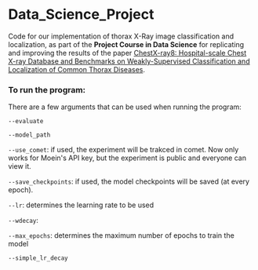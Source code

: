 # Data_Science_Project
Code for our implementation of thorax X-Ray image classification and localization, as part of the **Project Course in Data Science** for replicating and improving the results of the paper [ChestX-ray8: Hospital-scale Chest X-ray Database and Benchmarks on Weakly-Supervised Classification and Localization of Common Thorax Diseases](https://arxiv.org/abs/1705.02315).

### To run the program:
There are a few arguments that can be used when running the program:

`--evaluate`

`--model_path`

`--use_comet`: if used, the experiment will be trakced in comet. Now only works for Moein's API key, but the experiment is public and everyone can view it.

`--save_checkpoints`: if used, the model checkpoints will be saved (at every epoch).

`--lr`: determines the learning rate to be used

`--wdecay`:

`--max_epochs`: determines the maximum number of epochs to train the model

`--simple_lr_decay`
